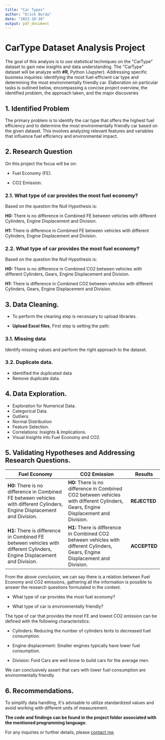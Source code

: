```yaml
---
title: "Car Types"
author: "Erick Borda"
date: "2023-10-10"
output: pdf_document
---
```


# CarType Dataset Analysis Project

The goal of this analysis is to use statistical techniques on the "CarType" dataset to gain new insights and data understanding. The "CarType" dataset will be analyze with **#R**, Python (Jupyter). Addressing specific business inquiries: identifying the most fuel-efficient car type and determining the most environmentally friendly car. Elaboration on particular tasks is outlined below, encompassing a concise project overview, the identified problem, the approach taken, and the major discoveries

## 1. Identified Problem

The primary problem is to identify the car type that offers the highest fuel efficiency and to determine the most environmentally friendly car based on the given dataset. This involves analyzing relevant features and variables that influence fuel efficiency and environmental impact.

## 2. Research Question

On this project the focus will be on:

-   Fuel Economy (FE).

-   CO2 Emission.

### 2.1. What type of car provides the most fuel economy?

Based on the question the Null Hypothesis is:

**H0:** There is no difference in Combined FE between vehicles with different Cylinders, Engine Displacement and Division.

**H1:** There is difference in Combined FE between vehicles with different Cylinders, Engine Displacement and Division.

### 2.2. What type of car provides the most fuel economy?

Based on the question the Null Hypothesis is:

**H0:** There is no difference in Combined CO2 between vehicles with different Cylinders, Gears, Engine Displacement and Division.

**H1:** There is difference in Combined CO2 between vehicles with different Cylinders, Gears, Engine Displacement and Division.

## 3. Data Cleaning.

* To perform the cleaning step is necessary to upload libraries.

* **Upload Excel files**, First step is setting the path:

### 3.1. Missing data

Identify missing values and perform the right approach to the dataset.

### 3.2. Duplicate data.

* Identified the duplicated data
* Remove duplicate data.

## 4. Data Exploration.

* Exploration for Numerical Data.
* Categorical Data.
* Outliers.
* Normal Distribution
* Feature Selection.
* Correlations: Insights & Implications.
* Visual Insights into Fuel Economy and CO2.


## 5. Validating Hypotheses and Addressing Research Questions.

| Fuel Economy                                                                                                               | CO2 Emission                                                                                                                       | Results      |
|---------------------------|---------------------------|------------------|
| **H0:** There is no difference in Combined FE between vehicles with different Cylinders, Engine Displacement and Division. | **H0:** There is no difference in Combined CO2 between vehicles with different Cylinders, Gears, Engine Displacement and Division. | **REJECTED** |
| **H1:** There is difference in Combined FE between vehicles with different Cylinders, Engine Displacement and Division.    | **H1:** There is difference in Combined CO2 between vehicles with different Cylinders, Gears, Engine Displacement and Division.    | **ACCEPTED** |

From the above conclusion, we can say there is a relation between Fuel Economy and CO2 emissions, gathering all the information is possible to answer the research questions formulated in the context.

-   What type of car provides the most fuel economy?

-   What type of car is environmentally friendly?

The type of car that provides the most FE and lowest CO2 emission can be defined with the following characteristics:

-   Cylinders: Reducing the number of cylinders tents to decreased fuel consumption.

-   Engine displacement: Smaller engines typically have lower fuel consumption.

-   Division: Ford Cars are well know to build cars for the average men.

We can conclusively assert that cars with lower fuel consumption are environmentally friendly

## 6. Recommendations.
To simplify data handling, it's advisable to utilize standardized values and avoid working with different units of measurement.

**The code and findings can be found in the project folder associated with the mentioned programming language.**

For any inquiries or further details, please [contact me](mailto:erickborda96@.com).

